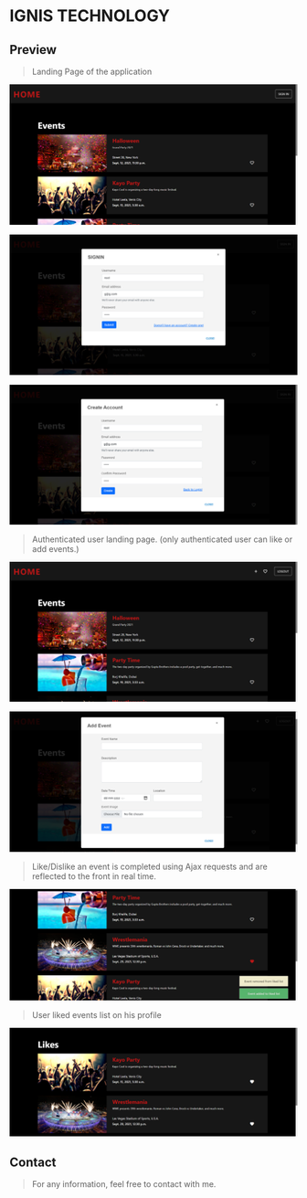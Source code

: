 # IGNIS TECHNOLOGY

## Preview

> Landing Page of the application
 
![Landing Page](/markdown/1.png)

![Sign In](/markdown/2.png)

![Create Account](/markdown/3.png)

> Authenticated user landing page. (only authenticated user can like or add events.)

![Authenticated](/markdown/4.png)

![Add Event](/markdown/5.png)

> Like/Dislike an event is completed using Ajax requests and are reflected to the front in real time.

![Real Time Notification on adding and refected to db](/markdown/6.png)

> User liked events list on his profile

![User Liked Events](/markdown/7.png)

## Contact

> For any information, feel free to contact with me.